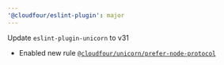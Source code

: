 ```yaml
---
'@cloudfour/eslint-plugin': major
---
```


Update `eslint-plugin-unicorn` to v31

- Enabled new rule [`@cloudfour/unicorn/prefer-node-protocol`](https://github.com/sindresorhus/eslint-plugin-unicorn/blob/main/docs/rules/prefer-node-protocol.md)

